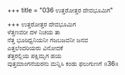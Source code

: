 +++
title = "036 ಉತ್ತರೋತ್ತರ ದೇವಭೂಮಿಗ"

+++
ಉತ್ತರೋತ್ತರ ದೇವಭೂಮಿಗ  
ಳೆತ್ತಣವರೀ ದಳ ನಿಚಯ ತಾ  
ನೆತ್ತ ಭೂರಿಧ್ವನಿಯನೀ ಗಜಬಜವನೀ ಜನವ  
ಎತ್ತಲೆಂದರಿಯರು ವಿನೋದಕೆ  
ತೆತ್ತರಲ್ಲಿಯ ಪಕ್ಷಿಮೃಗ ಹಯ  
ವುತ್ತಮಾಂಗನೆಯರನು ಮನ್ನಿಸಿ ಕಂಡು ಫಲುಗುಣಗೆ     ॥36॥